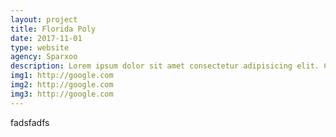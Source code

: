 ```yaml
---
layout: project
title: Florida Poly
date: 2017-11-01
type: website
agency: Sparxoo
description: Lorem ipsum dolor sit amet consectetur adipisicing elit. Culpa laudantium recusandae saepe voluptate velit impedit accusantium soluta eos! Delectus cum deserunt laboriosam assumenda sunt consequuntur asperiores ipsum, tempore exercitationem quis.
img1: http://google.com 
img2: http://google.com 
img3: http://google.com 
---
```


fadsfadfs
